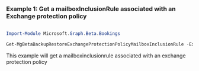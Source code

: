 ### Example 1: Get a mailboxInclusionRule associated with an Exchange protection policy

```powershell

Import-Module Microsoft.Graph.Beta.Bookings

Get-MgBetaBackupRestoreExchangeProtectionPolicyMailboxInclusionRule -ExchangeProtectionPolicyId $exchangeProtectionPolicyId -MailboxProtectionRuleId $mailboxProtectionRuleId

```
This example will get a mailboxinclusionrule associated with an exchange protection policy

